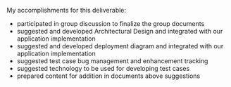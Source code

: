 My accomplishments for this deliverable:
 * participated in group discussion to finalize the group documents
 * suggested and developed Architectural Design and integrated with our application implementation
 * suggested and developed deployment diagram and integrated with our application implementation
 * suggested test case bug management and enhancement tracking 
 * suggested technology to be used for developing test cases
 * prepared content for addition in documents above suggestions
